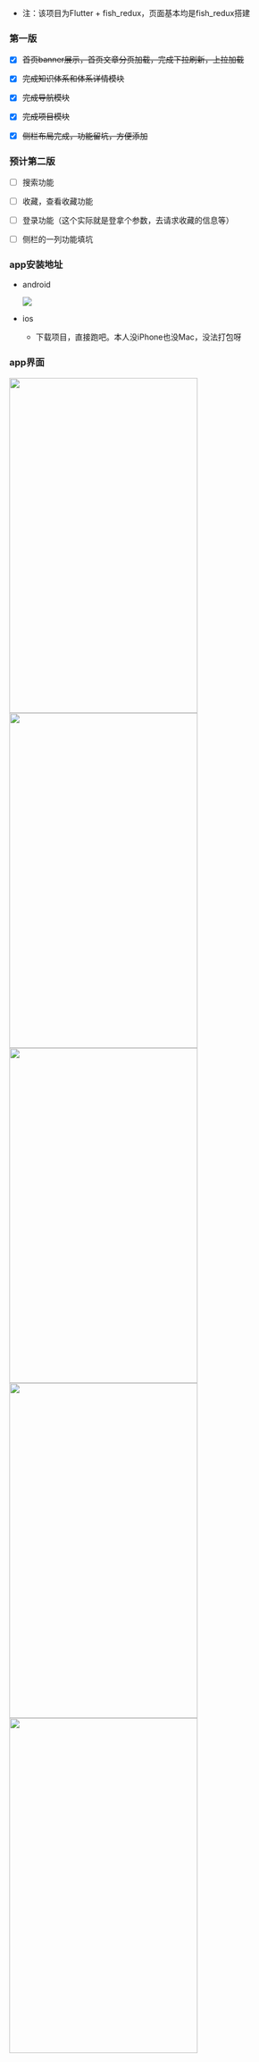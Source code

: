 - 注：该项目为Flutter + fish_redux，页面基本均是fish_redux搭建

### 第一版

- [x] ~~首页banner展示，首页文章分页加载，完成下拉刷新，上拉加载~~
- [x] ~~完成知识体系和体系详情模块~~
- [x] ~~完成导航模块~~
- [x] ~~完成项目模块~~
- [x] ~~侧栏布局完成，功能留坑，方便添加~~



### 预计第二版

- [ ] 搜索功能

- [ ] 收藏，查看收藏功能

- [ ] 登录功能（这个实际就是登拿个参数，去请求收藏的信息等）

- [ ] 侧栏的一列功能填坑



### app安装地址

- android

  ![](https://raw.githubusercontent.com/CNAD666/MyData/master/pic/study/20200322172901.png)

- ios

  - 下载项目，直接跑吧。本人没iPhone也没Mac，没法打包呀

### app界面

<img src="https://raw.githubusercontent.com/CNAD666/MyData/master/pic/study/20200322180926.jpg" width = "337" height = "600" div align=left />

<img src="https://raw.githubusercontent.com/CNAD666/MyData/master/pic/study/20200322180842.jpg"  width = "337" height = "600" div align=left />

<img src="https://raw.githubusercontent.com/CNAD666/MyData/master/pic/study/20200322181013.jpg"  width = "337" height = "600" />

<img src="https://raw.githubusercontent.com/CNAD666/MyData/master/pic/study/20200322181047.jpg"  width = "337" height = "600" div align=left />

<img src="https://raw.githubusercontent.com/CNAD666/MyData/master/pic/study/20200322181115.jpg"  width = "337" height = "600" />